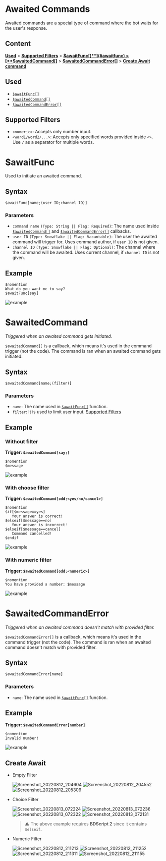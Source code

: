 # Awaited Commands

Awaited commands are a special type of command where the bot waits for the user's response.

## Content
[**Used**](#used) > [**Supported Filters**](#supported-filters) > [**$awaitFunc[]**](#awaitfunc) > [**$awaitedCommand[]**](#awaitedcommand) > [**$awaitedCommandError[]**](#awaitedcommanderror) > [**Create Await command**](#create-await)

## Used
- [`$awaitFunc[]`](../bdscript/awaitFunc.md)
- [`$awaitedCommand[]`](../callbacks/awaitedCommand.md)
- [`$awaitedCommandError[]`](../callbacks/awaitedCommandError.md)
## Supported Filters
- `<numeric>`: Accepts only number input.
- `<word1/word2/...>`: Accepts only specified words provided inside `<>`. Use `/` as a separator for multiple words.

# $awaitFunc
Used to initiate an awaited command.
## Syntax
```
$awaitFunc[name;(user ID;channel ID)]
```
### Parameters
- `command name` `(Type: String || Flag: Required)`: The name used inside [`$awaitedCommand[]`](#awaitedcommand) and [`$awaitedCommandError[]`](#awaitedcommanderror) callbacks.
- `user ID` `(Type: Snowflake || Flag: Vacantable)`: The user the awaited command will trigger for. Uses command author, if `user ID` is not given.
- `channel ID` `(Type: Snowflake || Flag: Optional)`: The channel where the command will be awaited. Uses current channel, if `channel ID` is not given.
## Example
```
$nomention
What do you want me to say?
$awaitFunc[say]
```
![example](https://user-images.githubusercontent.com/113303649/212294420-acf01905-c9f5-4673-99f0-375f9d786f25.png)

# $awaitedCommand
_Triggered when an awaited command gets initiated._

`$awaitedCommand[]` is a callback, which means it's used in the command trigger (not the code). The command is ran when an awaited command gets initiated.
## Syntax
```
$awaitedCommand[name;(filter)]
```
### Parameters
- `name`: The name used in [`$awaitFunc[]`](#awaitfunc) function.
- `filter`: It is used to limit user input. [Supported Filters](#supported-filters)
## Example
### Without filter
**Trigger: `$awaitedCommand[say;]`**
```
$nomention
$message
```
![example](https://user-images.githubusercontent.com/113303649/212084980-10ab6f01-5595-454f-bfe6-a23f8fd64c1e.png)
### With choose filter
**Trigger: `$awaitedCommand[odd;<yes/no/cancel>]`**
```
$nomention
$if[$message==yes]
   Your answer is correct!
$elseif[$message==no]
   Your answer is incorrect!
$elseif[$message==cancel]
   Command cancelled!
$endif
```
![example](https://user-images.githubusercontent.com/113303649/212088333-54a94584-f854-45cf-8b7e-6980aa370764.png)
### With numeric filter
**Trigger: `$awaitedCommand[odd;<numeric>]`**
```
$nomention
You have provided a number: $message
```
![example](https://user-images.githubusercontent.com/113303649/212089433-e998259a-0e74-4401-9140-a7ea4c6c3776.png)

# $awaitedCommandError
_Triggered when an awaited command doesn't match with provided filter._

`$awaitedCommandError[]` is a callback, which means it's used in the command trigger (not the code). The command is ran when an awaited command doesn't match with provided filter.

## Syntax
```
$awaitedCommandError[name]
```

### Parameters
- `name`: The name used in [`$awaitFunc[]`](#awaitfunc) function.

## Example
**Trigger: `$awaitedCommandError[number]`**
```
$nomention
Invalid number!
```
![example](https://user-images.githubusercontent.com/113303649/212291974-4efa0531-d896-4aa3-ac1a-b8fa7d6794d0.png)

## Create Await

- Empty Filter

   ![Screenshot_20220812_204604](https://user-images.githubusercontent.com/95774950/184388068-2d182254-79ed-45b0-962a-1dd68dc7684a.png)
   ![Screenshot_20220812_204552](https://user-images.githubusercontent.com/95774950/184388050-b9b7bdd8-1ee5-4ea4-919b-ed6dbc4849bd.png)
   ![Screenshot_20220812_205309](https://user-images.githubusercontent.com/95774950/184388088-c6ce5d6b-cbfe-4374-889c-cb2d57cbf6c5.png)

- Choice Filter

   ![Screenshot_20220813_072224](https://user-images.githubusercontent.com/95774950/184464158-083019b0-821a-4683-a969-02293b44f86a.png)
   ![Screenshot_20220813_072236](https://user-images.githubusercontent.com/95774950/184464161-62689486-928a-4aa1-900f-8ea295fc9437.png)
   ![Screenshot_20220813_072322](https://user-images.githubusercontent.com/95774950/184464163-50eac8f9-6194-4763-ac20-e18a2c97d47d.png)
   ![Screenshot_20220813_072131](https://user-images.githubusercontent.com/95774950/184464150-79857481-578f-4f4b-b725-126f35a88ad4.png)

   > ⚠️ The above example requires **BDScript 2** since it contains `$elseif`.

- Numeric Filter

   ![Screenshot_20220812_211213](https://user-images.githubusercontent.com/95774950/184392300-5fe57ba0-1d6e-4488-af7f-82aa4a82d64f.png)
   ![Screenshot_20220812_211252](https://user-images.githubusercontent.com/95774950/184392283-62ca15a3-0825-448e-bede-e8b1114af18e.png)
   ![Screenshot_20220812_211311](https://user-images.githubusercontent.com/95774950/184392271-57fd1dd6-2ff7-47de-968e-846f2dd3b7ef.png)
   ![Screenshot_20220812_211155](https://user-images.githubusercontent.com/95774950/184392254-323d07ef-7e17-4ef0-aced-852b7c3870ec.png)
